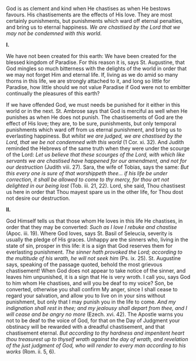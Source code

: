 
God is as clement and kind when He chastises as when He bestows favours. His chastisements are the effects of His love. They are most certainly punishments, but punishments which ward off eternal penalties, and bring us to eternal happiness. *We are chastised by the Lord that we may not be condemned with this world*.

**I\.**

We have not been created for this earth: We have been created for the blessed kingdom of Paradise. For this reason it is, says St. Augustine, that God mingles so much bitterness with the delights of the world in order that we may not forget Him and eternal life. If, living as we do amid so many thorns in this life, we are strongly attached to it, and long so little for Paradise, how little should we not value Paradise if God were not to embitter continually the pleasures of this earth?

If we have offended God, we must needs be punished for it either in this world or in the next. St. Ambrose says that God is merciful as well when He punishes as when He does not punish. The chastisements of God are the effect of His love; they are, to be sure, punishments, but only temporal punishments which ward off from us eternal punishment, and bring us to everlasting happiness. But *whilst we are judged, we are chastised by the Lord, that we be not condemned with this world* (1 Cor. xi. 32). And Judith reminded the Hebrews of the same truth when they were under the scourge of the Lord: *Let us believe that these scourges of the Lord, with which like servants we are chastised have happened for our amendment, and not for our destruction* (Judith viii. 27). Sara, the wife of Tobias, says the same: *But this every one is sure of that worshippeth thee... if his life be under correction, it shall be allowed to come to thy mercy, for thou art not delighted in our being lost* (Tob. iii. 21, 22). Lord, she said, Thou chastisest us here in order that Thou mayest spare us in the other life, for Thou dost not desire our destruction.

**II\.**

God Himself tells us that those whom He loves in this life He chastises, in order that they may be converted: *Such as I love I rebuke and chastise* (Apoc. iii. 19). Where God loves, says St. Basil of Seleucia, severity is usually the pledge of His graces. Unhappy are the sinners who, living in the state of sin, prosper in this life: it is a sign that God reserves them for everlasting punishment. *The sinner hath provoked the Lord; according to the multitude of his wrath, he will not seek him* (Ps. ix. 25). St. Augustine says, speaking of the passage quoted, behold the most grievous chastisement! When God does not appear to take notice of the sinner, and leaves him unpunished, it is a sign that He is very wroth. I call you, says God to him whom He chastises, and will you be deaf to my voice? Son, be converted, otherwise you shall confirm My anger, since I shall cease to regard your salvation, and allow you to live on in your sins without punishment, but only that I may punish you in the life to come. *And my indignation shall rest in thee; and my jealousy shall depart from thee, and I will cease and be angry no more* (Ezech. xvi. 42). The Apostle warns you not to be deaf to the voice of God, for that on the Day of Judgment your obstinacy will be rewarded with a dreadful chastisement, and that chastisement eternal. *But according to thy hardness and impenitent heart thou treasurest up to thyself wrath against the day of wrath, and revelation of the just judgment of God, who will render to every man according to his works* (Rom. ii. 5, 6).

